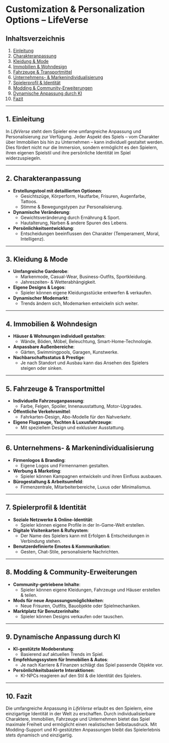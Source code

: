 # Customization & Personalization Options – LifeVerse

## Inhaltsverzeichnis
1. [Einleitung](#einleitung)
2. [Charakteranpassung](#charakteranpassung)
3. [Kleidung & Mode](#kleidung--mode)
4. [Immobilien & Wohndesign](#immobilien--wohndesign)
5. [Fahrzeuge & Transportmittel](#fahrzeuge--transportmittel)
6. [Unternehmens- & Markenindividualisierung](#unternehmens--markenindividualisierung)
7. [Spielerprofil & Identität](#spielerprofil--identität)
8. [Modding & Community-Erweiterungen](#modding--community-erweiterungen)
9. [Dynamische Anpassung durch KI](#dynamische-anpassung-durch-ki)
10. [Fazit](#fazit)

---

## 1. Einleitung

In *LifeVerse* steht dem Spieler eine umfangreiche Anpassung und Personalisierung zur Verfügung. Jeder Aspekt des Spiels – vom Charakter über Immobilien bis hin zu Unternehmen – kann individuell gestaltet werden. Dies fördert nicht nur die Immersion, sondern ermöglicht es den Spielern, ihren eigenen Spielstil und ihre persönliche Identität im Spiel widerzuspiegeln.

---

## 2. Charakteranpassung

- **Erstellungstool mit detaillierten Optionen**: 
  - Gesichtszüge, Körperform, Hautfarbe, Frisuren, Augenfarbe, Tattoos.
  - Stimme & Bewegungstypen zur Personalisierung.
- **Dynamische Veränderung**:
  - Gewichtsveränderung durch Ernährung & Sport.
  - Hautalterung, Narben & andere Spuren des Lebens.
- **Persönlichkeitsentwicklung**:
  - Entscheidungen beeinflussen den Charakter (Temperament, Moral, Intelligenz).

---

## 3. Kleidung & Mode

- **Umfangreiche Garderobe**: 
  - Markenmode, Casual-Wear, Business-Outfits, Sportkleidung.
  - Jahreszeiten- & Wetterabhängigkeit.
- **Eigene Designs & Logos**:
  - Spieler können eigene Kleidungsstücke entwerfen & verkaufen.
- **Dynamischer Modemarkt**:
  - Trends ändern sich, Modemarken entwickeln sich weiter.

---

## 4. Immobilien & Wohndesign

- **Häuser & Wohnungen individuell gestalten**:
  - Wände, Böden, Möbel, Beleuchtung, Smart-Home-Technologie.
- **Anpassbare Außenbereiche**:
  - Gärten, Swimmingpools, Garagen, Kunstwerke.
- **Nachbarschaftsstatus & Prestige**:
  - Je nach Standort und Ausbau kann das Ansehen des Spielers steigen oder sinken.

---

## 5. Fahrzeuge & Transportmittel

- **Individuelle Fahrzeuganpassung**:
  - Farbe, Felgen, Spoiler, Innenausstattung, Motor-Upgrades.
- **Öffentliche Verkehrsmittel**:
  - Fahrkarten-Design, Abo-Modelle für den Nahverkehr.
- **Eigene Flugzeuge, Yachten & Luxusfahrzeuge**:
  - Mit speziellem Design und exklusiver Ausstattung.

---

## 6. Unternehmens- & Markenindividualisierung

- **Firmenlogos & Branding**:
  - Eigene Logos und Firmennamen gestalten.
- **Werbung & Marketing**:
  - Spieler können Kampagnen entwickeln und ihren Einfluss ausbauen.
- **Bürogestaltung & Arbeitsumfeld**:
  - Firmenzentrale, Mitarbeiterbereiche, Luxus oder Minimalismus.

---

## 7. Spielerprofil & Identität

- **Soziale Netzwerke & Online-Identität**:
  - Spieler können eigene Profile in der In-Game-Welt erstellen.
- **Digitale Visitenkarten & Rufsystem**:
  - Der Name des Spielers kann mit Erfolgen & Entscheidungen in Verbindung stehen.
- **Benutzerdefinierte Emotes & Kommunikation**:
  - Gesten, Chat-Stile, personalisierte Nachrichten.

---

## 8. Modding & Community-Erweiterungen

- **Community-getriebene Inhalte**:
  - Spieler können eigene Kleidungen, Fahrzeuge und Häuser erstellen & teilen.
- **Mods für neue Anpassungsmöglichkeiten**:
  - Neue Frisuren, Outfits, Bauobjekte oder Spielmechaniken.
- **Marktplatz für Benutzerinhalte**:
  - Spieler können Designs verkaufen oder tauschen.

---

## 9. Dynamische Anpassung durch KI

- **KI-gestützte Modeberatung**:
  - Basierend auf aktuellen Trends im Spiel.
- **Empfehlungssystem für Immobilien & Autos**:
  - Je nach Karriere & Finanzen schlägt das Spiel passende Objekte vor.
- **Persönlichkeitsbasierte Interaktionen**:
  - KI-NPCs reagieren auf den Stil & die Identität des Spielers.

---

## 10. Fazit

Die umfangreiche Anpassung in *LifeVerse* erlaubt es den Spielern, eine einzigartige Identität in der Welt zu erschaffen. Durch individualisierbare Charaktere, Immobilien, Fahrzeuge und Unternehmen bietet das Spiel maximale Freiheit und ermöglicht einen realistischen Selbstausdruck. Mit Modding-Support und KI-gestützten Anpassungen bleibt das Spielerlebnis stets dynamisch und einzigartig.